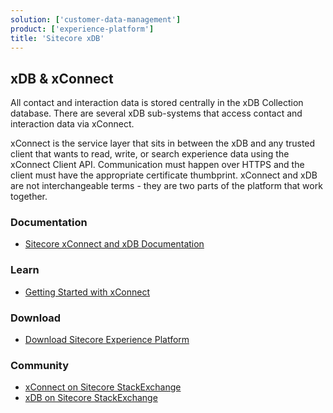 ```yaml
---
solution: ['customer-data-management']
product: ['experience-platform']
title: 'Sitecore xDB'
---
```


## xDB & xConnect

All contact and interaction data is stored centrally in the xDB Collection database. There are several xDB sub-systems that access contact and interaction data via xConnect.

xConnect is the service layer that sits in between the xDB and any trusted client that wants to read, write, or search experience data using the xConnect Client API. Communication must happen over HTTPS and the client must have the appropriate certificate thumbprint. xConnect and xDB are not interchangeable terms - they are two parts of the platform that work together.

### Documentation

- [Sitecore xConnect and xDB Documentation](https://doc.sitecore.com/en/developers/101/sitecore-experience-platform/xconnect-and-the-xdb.html)

### Learn

- [Getting Started with xConnect](https://doc.sitecore.com/en/developers/101/sitecore-experience-platform/getting-started-with-xconnect.html)

### Download

- [Download Sitecore Experience Platform](https://dev.sitecore.net/Downloads/Sitecore_Experience_Platform.aspx)

### Community

- [xConnect on Sitecore StackExchange](https://sitecore.stackexchange.com/questions/tagged/xconnect)
- [xDB on Sitecore StackExchange](https://sitecore.stackexchange.com/questions/tagged/xdb)
